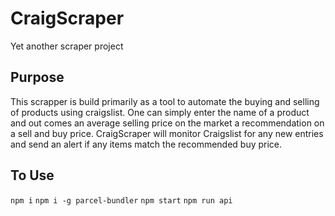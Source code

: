 # CraigScraper

Yet another scraper project

## Purpose

This scrapper is build primarily as a tool to automate the buying and selling of products using craigslist.
One can simply enter the name of a product and out comes an average selling price on the market a recommendation on a sell and buy
price. CraigScraper will monitor Craigslist for any new entries and send an alert if any items match the recommended buy price.

## To Use

`npm i`
`npm i -g parcel-bundler`
`npm start`
`npm run api`
